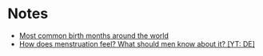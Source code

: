 # Notes

* [Most common birth months around the world](https://vividmaps.com/wp-content/uploads/2021/04/Birth-Months.jpg)
* [How does menstruation feel? What should men know about it? \[YT: DE\]](https://www.youtube.com/watch?v=ljIQjlKHtEY)

